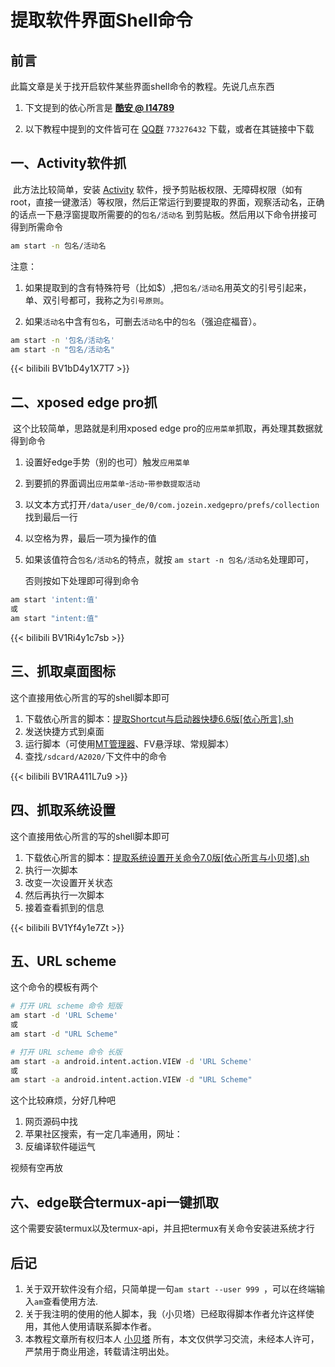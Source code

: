 # 提取软件界面Shell命令




<!--more-->

## 前言

此篇文章是关于找开启软件某些界面shell命令的教程。先说几点东西

1. 下文提到的依心所言是 [**酷安 @ l14789**](http://www.coolapk.com/u/768442)

2. 以下教程中提到的文件皆可在 [QQ群](https://jq.qq.com/?_wv=1027&k=LCtkXOpt) `773276432` 下载，或者在其链接中下载



## 一、Activity软件抓

​	此方法比较简单，安装 [Activity](https://www.coolapk.com/apk/l.Activity) 软件，授予剪贴板权限、无障碍权限（如有root，直接一键激活）等权限，然后正常运行到要提取的界面，观察活动名，正确的话点一下悬浮窗提取所需要的的`包名/活动名` 到剪贴板。然后用以下命令拼接可得到所需命令

```bash
am start -n 包名/活动名
```

注意：

1. 如果提取到的含有特殊符号（比如$）,把`包名/活动名`用英文的引号引起来，单、双引号都可，我称之为`引号原则`。

2. 如果`活动名`中含有`包名`，可删去`活动名`中的`包名`（强迫症福音）。

```bash
am start -n '包名/活动名'
am start -n "包名/活动名"
```

{{< bilibili BV1bD4y1X7T7 >}}



## 二、xposed edge pro抓

​	这个比较简单，思路就是利用xposed edge pro的`应用菜单`抓取，再处理其数据就得到命令

1. 设置好edge手势（别的也可）触发`应用菜单`

2. 到要抓的界面调出`应用菜单`-`活动`-`带参数提取活动`

3. 以文本方式打开`/data/user_de/0/com.jozein.xedgepro/prefs/collection`找到最后一行

4. 以空格为界，最后一项为操作的值

5. 如果该值符合`包名/活动名`的特点，就按 `am start -n 包名/活动名`处理即可，   

   否则按如下处理即可得到命令

```bash
am start 'intent:值'
或
am start "intent:值"
```

{{< bilibili BV1Ri4y1c7sb >}}



## 三、抓取桌面图标

这个直接用依心所言的写的shell脚本即可

1. 下载依心所言的脚本：[提取Shortcut与启动器快捷6.6版[依心所言].sh](https://n802.com/file/18365508-476132720)
2. 发送快捷方式到桌面
3. 运行脚本（可使用[MT管理器]()、FV悬浮球、常规脚本）
4. 查找`/sdcard/A2020/`下文件中的命令

{{< bilibili BV1RA411L7u9 >}}



## 四、抓取系统设置

这个直接用依心所言的写的shell脚本即可

1. 下载依心所言的脚本：[提取系统设置开关命令7.0版[依心所言与小贝塔].sh](https://n802.com/file/18365508-476139177)
2. 执行一次脚本
3. 改变一次设置开关状态
4. 然后再执行一次脚本
5. 接着查看抓到的信息

{{< bilibili BV1Yf4y1e7Zt >}}



## 五、URL scheme

这个命令的模板有两个

```bash
# 打开 URL scheme 命令 短版
am start -d 'URL Scheme'
或
am start -d "URL Scheme"

# 打开 URL scheme 命令 长版
am start -a android.intent.action.VIEW -d 'URL Scheme'
或
am start -a android.intent.action.VIEW -d "URL Scheme"
```

这个比较麻烦，分好几种吧

1. 网页源码中找
2. 苹果社区搜索，有一定几率通用，网址：
3. 反编译软件碰运气

视频有空再放



## 六、edge联合termux-api一键抓取

这个需要安装termux以及termux-api，并且把termux有关命令安装进系统才行

## 后记

1. 关于双开软件没有介绍，只简单提一句`am start --user 999 `，可以在终端输入`am`查看使用方法.
2. 关于我注明的使用的他人脚本，我（小贝塔）已经取得脚本作者允许这样使用，其他人使用请联系脚本作者。
3. 本教程文章所有权归本人 [小贝塔](https://xiaobeita.vercel.app) 所有，本文仅供学习交流，未经本人许可，严禁用于商业用途，转载请注明出处。
